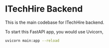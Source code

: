 # ITechHire Backend

This is the main codebase for ITechHire backend.

To start this FastAPI app, you would use Uvicorn,

```bash
uvicorn main:app --reload
```
